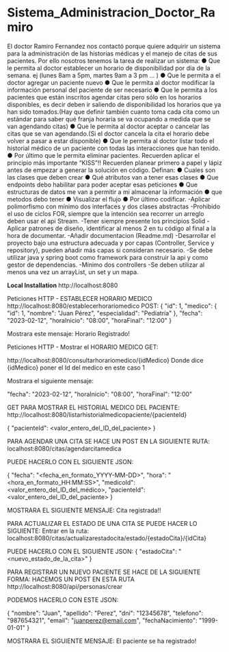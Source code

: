 # Sistema_Administracion_Doctor_Ramiro
El doctor Ramiro Fernandez nos contactó porque quiere adquirir un sistema para la administración de las historias médicas y el manejo de citas de sus pacientes.
Por ello nosotros tenemos la tarea de realizar un sistema:
● Que le permita al doctor establecer un horario de disponibilidad por día de la
semana. ej (lunes 8am a 5pm, martes 9am a 3 pm ... )
● Que le permita a el doctor agregar un paciente nuevo
● Que le permita al doctor modificar la información personal del paciente de ser
necesario
● Que le permita a los pacientes que están inscritos agendar citas pero sólo
en los horarios disponibles, es decir deben ir saliendo de disponibilidad los
horarios que ya han sido tomados.(Hay que definir también cuanto toma cada
cita como un estándar para saber qué franja horaria se va ocupando a
medida que se van agendando citas)
● Que le permita al doctor aceptar o cancelar las citas que se van
agendando.(Si el doctor cancela la cita el horario debe volver a pasar a estar
disponible)
● Que le permita al doctor listar todo el historial médico de un paciente con
todas las interacciones que han tenido.
● Por último que le permita eliminar pacientes.
Recuerden aplicar el principio más importante “KISS”!!
Recuerden planear primero a papel y lápiz antes de empezar a
generar la solución en código.
Definan:
● Cuales son las clases que deben crear
● Qué atributos van a tener esas clases
● Que endpoints debo habilitar para poder aceptar esas
peticiones
● Que estructuras de datos me van a permitir a mi almacenar la
información
● que metodos debo tener
● Visualizar el flujo
● Por último codificar.
-Aplicar polimorfismo con mínimo dos interfaces y dos clases abstractas
-Prohibido el uso de ciclos FOR, siempre que la intención sea recorrer un arreglo deben usar el
api Stream.
-Tener siempre presente los principios Solid
-Aplicar patrones de diseño, identificar al menos 2 en tu código al final a la hora de documentar.
-Añadir documentacion (Readme.md)
-Desarrollar el proyecto bajo una estructura adecuada y por capas (Controller, Service y repository),
pueden añadir más capas si consideran necesario.
-Se debe utilizar java y spring boot como framework para construir la api y como gestor de
dependencias.
-Mínimo dos controllers
-Se deben utilizar al menos una vez un arrayList, un set y un mapa.



**Local Installation**
http://localhost:8080

Peticiones HTTP - ESTABLECER HORARIO MEDICO
http://localhost:8080/establecerhorariomedico
POST:
{
  "id": 1,
  "medico": {
    "id": 1,
    "nombre": "Juan Pérez",
    "especialidad": "Pediatría"
  },
  "fecha": "2023-02-12",
  "horaInicio": "08:00",
  "horaFinal": "12:00"
}

Mostrara este mensaje:
Horario Registrado!



 Peticiones HTTP - Mostrar el  HORARIO MEDICO
 GET: 

 http://localhost:8080/consultarhorariomedico/{idMedico}
 Donde dice {idMedico} poner el Id del medico en este caso 1 

Mostrara el siguiente mensaje:

"fecha": "2023-02-12",
"horaInicio": "08:00",
"horaFinal": "12:00"



GET PARA MOSTRAR EL HISTORIAL MEDICO DEL PACIENTE:
http://localhost:8080/listarhistorialmedicopaciente/{pacienteId}

{
   "pacienteId": <valor_entero_del_ID_del_paciente>
}


PARA AGENDAR UNA CITA SE HACE UN POST EN LA SIGUIENTE RUTA:
localhost:8080/citas/agendarcitamedica

PUEDE HACERLO CON EL SIGUIENTE JSON:

{
   "fecha": "<fecha_en_formato_YYYY-MM-DD>",
   "hora": "<hora_en_formato_HH:MM:SS>",
   "medicoId": <valor_entero_del_ID_del_médico>,
   "pacienteId": <valor_entero_del_ID_del_paciente>
}

MOSTRARA EL SIGUIENTE MENSAJE:
Cita registrada!!


PARA ACTUALIZAR EL ESTADO DE UNA CITA SE PUEDE HACER LO SIGUIENTE: 
Entrar en la ruta: localhost:8080/citas/actualizarestadocita/estado/{estadoCita}/{idCita}

PUEDE HACERLO CON EL SIGUIENTE JSON:
{
   "estadoCita": "<nuevo_estado_de_la_cita>"
}


PARA REGISTRAR UN NUEVO PACIENTE SE HACE DE LA SIGUIENTE FORMA:
HACEMOS UN POST EN ESTA RUTA 
http://localhost:8080/api/personas/crear

PODEMOS HACERLO CON ESTE JSON:

{
    "nombre": "Juan",
    "apellido": "Perez",
    "dni": "12345678",
    "telefono": "987654321",
    "email": "juanperez@email.com",
    "fechaNacimiento": "1999-01-01"
}

MOSTRARA EL SIGUIENTE MENSAJE:
El paciente se ha registrado!











